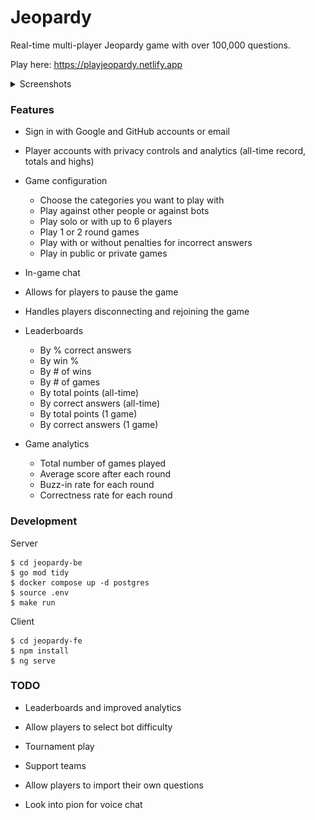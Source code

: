 # Jeopardy

Real-time multi-player Jeopardy game with over 100,000 questions.

Play here: https://playjeopardy.netlify.app

<details>
  <summary>Screenshots</summary>

![game](imgs/game.png)

<details>
  <summary>Home page</summary>

![home](imgs/home.png)

</details>

<details>
  <summary>Profile page</summary>

![profile](imgs/profile.png)

</details>

<details>
  <summary>Config page</summary>
  
![config](imgs/config.png)

</details>

<details>
  <summary>Analytics page</summary>
  
![analytics](imgs/analytics.png)

</details>

</details>

### Features

- Sign in with Google and GitHub accounts or email

- Player accounts with privacy controls and analytics (all-time record, totals and highs)

- Game configuration

  - Choose the categories you want to play with
  - Play against other people or against bots
  - Play solo or with up to 6 players
  - Play 1 or 2 round games
  - Play with or without penalties for incorrect answers
  - Play in public or private games

- In-game chat

- Allows for players to pause the game

- Handles players disconnecting and rejoining the game

- Leaderboards

  - By % correct answers
  - By win %
  - By # of wins
  - By # of games
  - By total points (all-time)
  - By correct answers (all-time)
  - By total points (1 game)
  - By correct answers (1 game)

- Game analytics

  - Total number of games played
  - Average score after each round
  - Buzz-in rate for each round
  - Correctness rate for each round

### Development

Server

```
$ cd jeopardy-be
$ go mod tidy
$ docker compose up -d postgres
$ source .env
$ make run
```

Client

```
$ cd jeopardy-fe
$ npm install
$ ng serve
```

### TODO

- Leaderboards and improved analytics

- Allow players to select bot difficulty

- Tournament play

- Support teams

- Allow players to import their own questions

- Look into pion for voice chat
